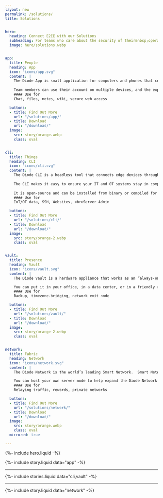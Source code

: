 ```yaml
---
layout: new
permalink: /solutions/
title: Solutions


hero:
  heading: Connect E2EE with our Solutions
  subheading: For teams who care about the security of their&nbsp;operations.
  image: hero/solutions.webp


app:
  title: People
  heading: App
  icon: "icons/app.svg"
  content: |
    The Diode App is small application for computers and phones that connects your team to each other, to their information, and to their assets.  It is easy for non-technical people to install and use - everyone can collaborate and get things done without ever noticing they are also 256-bit E2EE secured.
  
    Team members can use their account on multiple devices, and the experience is the same across all of them.
    #### Use for
    Chat, files, notes, wiki, secure web access

  buttons:
  - title: Find Out More
    url: "/solutions/app/"
  - title: Download
    url: "/download/"
  image:
    src: story/orange.webp
    class: oval


cli:
  title: Things
  heading: CLI
  icon: "icons/cli.svg"
  content: |
    The Diode CLI is a headless tool that connects edge devices through Diode.  It can be used to securely publish, or subscribe to, resources from anywhere in the world.
  
    The CLI makes it easy to ensure your IT and OT systems stay in compliance with GDPR, HIPAA, and other data regulations.
  
    It is open-source and can be installed from binary or compiled for your platform.
    #### Use for
    IoT/OT data, SSH, Websites, <br>Server Admin

  buttons:
  - title: Find Out More
    url: "/solutions/cli/"
  - title: Download
    url: "/download/"
  image:
    src: story/orange-2.webp
    class: oval


vault:
  title: Presence
  heading: Vault
  icon: "icons/vault.svg"
  content: |
    The Diode Vault is a hardware appliance that works as an “always-on” team member device so that team chat, files, and assets are always available no matter if anyone else is online or not.

    You can put it in your office, in a data center, or in a friendly region to relay, sync, and backup up to 1TB of data.  It makes it easy for your team to operate in “Light Zone” mode, reducing the amount of data distributed.
    #### Use for
    Backup, timezone-bridging, network exit node

  buttons:
  - title: Find Out More
    url: "/solutions/vault/"
  - title: Download
    url: "/download/"
  image:
    src: story/orange-2.webp
    class: oval


network:
  title: Fabric
  heading: Network
  icon: "icons/network.svg"
  content: |
    The Diode Network is the world’s leading Smart Network.  Smart Networks are a new generation of zero trust software defined networks based on hardened blockchain technology.  It is the fabric that allows you to create, provision, and use E2EE perimeters without requiring IT resources.

    You can host your own server node to help expand the Diode Network’s points of presence, or even deploy your own stand- alone private network.
    #### Use for
    Relaying traffic, rewards, private networks

  buttons:
  - title: Find Out More
    url: "/solutions/network/"
  - title: Download
    url: "/download/"
  image:
    src: story/orange.webp
    class: oval
  mirrored: true

---
```


{%- include hero.liquid -%}

{%- include story.liquid data="app" -%}

---

{%- include stories.liquid data="cli,vault" -%}

---

{%- include story.liquid data="network" -%}